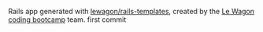 Rails app generated with [lewagon/rails-templates](https://github.com/lewagon/rails-templates), created by the [Le Wagon coding bootcamp](https://www.lewagon.com) team.
first commit
